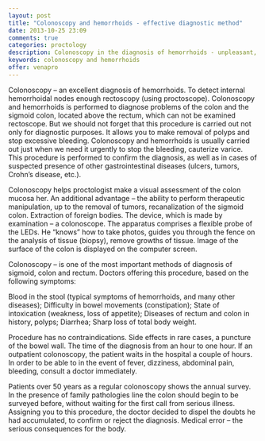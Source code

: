 ```yaml
---
layout: post
title: "Colonoscopy and hemorrhoids - effective diagnostic method"
date: 2013-10-25 23:09
comments: true
categories: proctology
description: Colonoscopy in the diagnosis of hemorrhoids - unpleasant, but necessary
keywords: colonoscopy and hemorrhoids
offer: venapro
---
```

<p>Colonoscopy &ndash; an excellent diagnosis of hemorrhoids. To detect internal hemorrhoidal nodes enough rectoscopy (using proctoscope). Colonoscopy and hemorrhoids is performed to diagnose problems of the colon and the sigmoid colon, located above the rectum, which can not be examined rectoscope. But we should not forget that this procedure is carried out not only for diagnostic purposes. It allows you to make removal of polyps and stop excessive bleeding. Colonoscopy and hemorrhoids is usually carried out just when we need it urgently to stop the bleeding, cauterize varice. This procedure is performed to confirm the diagnosis, as well as in cases of suspected presence of other gastrointestinal diseases (ulcers, tumors, Crohn&rsquo;s disease, etc.).</p>

<!-- more -->


<p>Colonoscopy helps proctologist make a visual assessment of the colon mucosa her. An additional advantage &ndash; the ability to perform therapeutic manipulation, up to the removal of tumors, recanalization of the sigmoid colon.
Extraction of foreign bodies. The device, which is made by examination &ndash; a colonoscope. The apparatus comprises a flexible probe of the LEDs. He &ldquo;knows&rdquo; how to take photos, guides you through the fence on the analysis of tissue (biopsy), remove growths of tissue. Image of the surface of the colon is displayed on the computer screen.</p>

<p>Colonoscopy &ndash; is one of the most important methods of diagnosis of sigmoid, colon and rectum. Doctors offering this procedure, based on the following symptoms:</p>

<p>Blood in the stool (typical symptoms of hemorrhoids, and many other diseases);
Difficulty in bowel movements (constipation);
State of intoxication (weakness, loss of appetite);
Diseases of rectum and colon in history, polyps;
Diarrhea;
Sharp loss of total body weight.</p>

<p>Procedure has no contraindications. Side effects in rare cases, a puncture of the bowel wall. The time of the diagnosis from an hour to one hour. If an outpatient colonoscopy, the patient waits in the hospital a couple of hours. In order to be able to in the event of fever, dizziness, abdominal pain, bleeding, consult a doctor immediately.</p>

<p>Patients over 50 years as a regular colonoscopy shows the annual survey. In the presence of family pathologies line the colon should begin to be surveyed before, without waiting for the first call from serious illness.
Assigning you to this procedure, the doctor decided to dispel the doubts he had accumulated, to confirm or reject the diagnosis. Medical error &ndash; the serious consequences for the body.</p>
